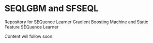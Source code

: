 # SEQLGBM and SFSEQL
Repository for SEQuence Learner Gradient Boosting Machine and Static Feature SEQuence Learner

Content will follow soon.

